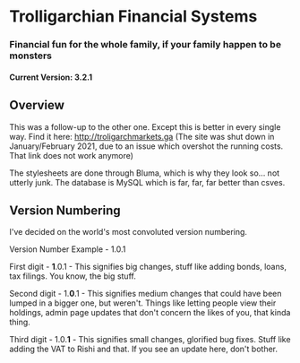# Trolligarchian Financial Systems
### Financial fun for the whole family, if your family happen to be monsters

#### Current Version: 3.2.1
## Overview
This was a follow-up to the other one. Except this is better in every single way. Find it here: http://troligarchmarkets.ga (The site was shut down in January/February 2021, due to an issue which overshot the running costs. That link does not work anymore)

The stylesheets are done through Bluma, which is why they look so... not utterly junk. The database is MySQL which is far, far, far better than csves.

## Version Numbering
I've decided on the world's most convoluted version numbering.

Version Number Example - 1.0.1

First digit - __1__.0.1 - This signifies big changes, stuff like adding bonds, loans, tax filings. You know, the big stuff.

Second digit - 1.__0__.1 - This signifies medium changes that could have been lumped in a bigger one, but weren't. Things like letting people view their holdings, admin page updates that don't concern the likes of you, that kinda thing.

Third digit - 1.0.__1__ - This signifies small changes, glorified bug fixes. Stuff like adding the VAT to Rishi and that. If you see an update here, don't bother.
